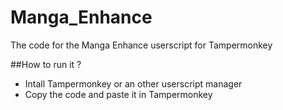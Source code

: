 # Manga_Enhance
The code for the Manga Enhance userscript for Tampermonkey


##How to run it ?
- Intall Tampermonkey or an other userscript manager
- Copy the code and paste it in Tampermonkey
